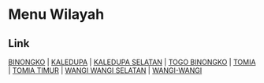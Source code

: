 # Menu Wilayah

## Link

[BINONGKO](https://github.com/gigit-pemilu/pemilu-2024-74-sulawesi-tenggara/tree/main/pilpres/hitung-suara/sub/74-sulawesi-tenggara/sub/07-wakatobi/sub/04-binongko)
 | 
[KALEDUPA](https://github.com/gigit-pemilu/pemilu-2024-74-sulawesi-tenggara/tree/main/pilpres/hitung-suara/sub/74-sulawesi-tenggara/sub/07-wakatobi/sub/02-kaledupa)
 | 
[KALEDUPA SELATAN](https://github.com/gigit-pemilu/pemilu-2024-74-sulawesi-tenggara/tree/main/pilpres/hitung-suara/sub/74-sulawesi-tenggara/sub/07-wakatobi/sub/06-kaledupa-selatan)
 | 
[TOGO BINONGKO](https://github.com/gigit-pemilu/pemilu-2024-74-sulawesi-tenggara/tree/main/pilpres/hitung-suara/sub/74-sulawesi-tenggara/sub/07-wakatobi/sub/08-togo-binongko)
 | 
[TOMIA](https://github.com/gigit-pemilu/pemilu-2024-74-sulawesi-tenggara/tree/main/pilpres/hitung-suara/sub/74-sulawesi-tenggara/sub/07-wakatobi/sub/03-tomia)
 | 
[TOMIA TIMUR](https://github.com/gigit-pemilu/pemilu-2024-74-sulawesi-tenggara/tree/main/pilpres/hitung-suara/sub/74-sulawesi-tenggara/sub/07-wakatobi/sub/07-tomia-timur)
 | 
[WANGI WANGI SELATAN](https://github.com/gigit-pemilu/pemilu-2024-74-sulawesi-tenggara/tree/main/pilpres/hitung-suara/sub/74-sulawesi-tenggara/sub/07-wakatobi/sub/05-wangi-wangi-selatan)
 | 
[WANGI-WANGI](https://github.com/gigit-pemilu/pemilu-2024-74-sulawesi-tenggara/tree/main/pilpres/hitung-suara/sub/74-sulawesi-tenggara/sub/07-wakatobi/sub/01-wangi-wangi)

